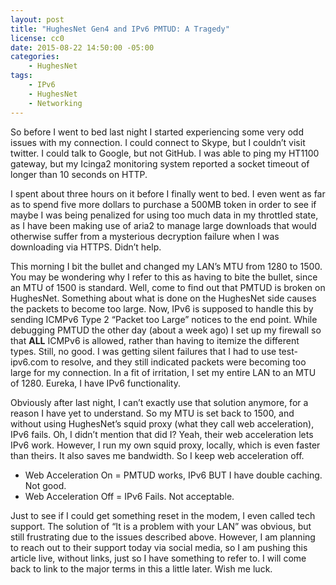 ```yaml
---
layout: post
title: "HughesNet Gen4 and IPv6 PMTUD: A Tragedy"
license: cc0
date: 2015-08-22 14:50:00 -05:00
categories:
    - HughesNet
tags:
    - IPv6
    - HughesNet
    - Networking
---
```

So before I went to bed last night I started experiencing some very odd issues
with my connection. I could connect to Skype, but I couldn’t visit twitter.
I could talk to Google, but not GitHub. I was able to ping my HT1100 gateway,
but my Icinga2 monitoring system reported a socket timeout of longer than 10
seconds on HTTP.

I spent about three hours on it before I finally went to bed. I even went as
far as to spend five more dollars to purchase a 500MB token in order to see
if maybe I was being penalized for using too much data in my throttled state,
as I have been making use of aria2 to manage large downloads that would
otherwise suffer from a mysterious decryption failure when I was downloading
via HTTPS. Didn’t help.

This morning I bit the bullet and changed my LAN’s MTU from 1280 to 1500.
You may be wondering why I refer to this as having to bite the bullet, since
an MTU of 1500 is standard. Well, come to find out that PMTUD is broken on
HughesNet. Something about what is done on the HughesNet side causes the
packets to become too large. Now, IPv6 is supposed to handle this by sending
ICMPv6 Type 2 “Packet too Large” notices to the end point. While debugging
PMTUD the other day (about a week ago) I set up my firewall so that **ALL**
ICMPv6 is allowed, rather than having to itemize the different types. Still,
no good. I was getting silent failures that I had to use test-ipv6.com to
resolve, and they still indicated packets were becoming too large for my
connection. In a fit of irritation, I set my entire LAN to an MTU of 1280.
Eureka, I have IPv6 functionality.

Obviously after last night, I can’t exactly use that solution anymore, for
a reason I have yet to understand. So my MTU is set back to 1500, and without
using HughesNet’s squid proxy (what they call web acceleration), IPv6 fails.
Oh, I didn’t mention that did I? Yeah, their web acceleration lets IPv6 work.
However, I run my own squid proxy, locally, which is even faster than theirs.
It also saves me bandwidth. So I keep web acceleration off.

 * Web Acceleration On = PMTUD works, IPv6 BUT I have double caching. Not good.
 * Web Acceleration Off = IPv6 Fails. Not acceptable.

Just to see if I could get something reset in the modem, I even called tech
support. The solution of “It is a problem with your LAN” was obvious, but still
frustrating due to the issues described above. However, I am planning to reach
out to their support today via social media, so I am pushing this article live,
without links, just so I have something to refer to. I will come back to link
to the major terms in this a little later. Wish me luck.
